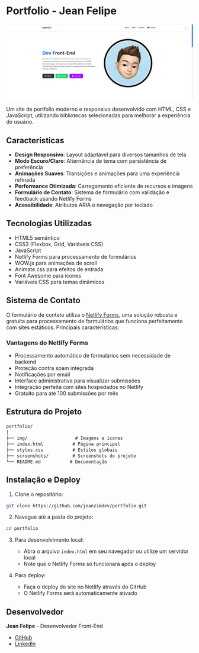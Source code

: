 # Portfolio - Jean Felipe

![Portfolio Screenshot](screenshots/portfolio.png)

Um site de portfolio moderno e responsivo desenvolvido com HTML, CSS e JavaScript, utilizando bibliotecas selecionadas para melhorar a experiência do usuário.

## Características

- **Design Responsivo**: Layout adaptável para diversos tamanhos de tela
- **Modo Escuro/Claro**: Alternância de tema com persistência de preferência
- **Animações Suaves**: Transições e animações para uma experiência refinada
- **Performance Otimizada**: Carregamento eficiente de recursos e imagens
- **Formulário de Contato**: Sistema de formulário com validação e feedback usando Netlify Forms
- **Acessibilidade**: Atributos ARIA e navegação por teclado

## Tecnologias Utilizadas

- HTML5 semântico
- CSS3 (Flexbox, Grid, Variáveis CSS)
- JavaScript 
- Netlify Forms para processamento de formulários
- WOW.js para animações de scroll
- Animate.css para efeitos de entrada
- Font Awesome para ícones
- Variáveis CSS para temas dinâmicos

## Sistema de Contato

O formulário de contato utiliza o [Netlify Forms](https://www.netlify.com/products/forms/), uma solução robusta e gratuita para processamento de formulários que funciona perfeitamente com sites estáticos. Principais características:

### Vantagens do Netlify Forms
- Processamento automático de formulários sem necessidade de backend
- Proteção contra spam integrada
- Notificações por email
- Interface administrativa para visualizar submissões
- Integração perfeita com sites hospedados no Netlify
- Gratuito para até 100 submissões por mês

## Estrutura do Projeto

```
portfolio/
│
├── img/                  # Imagens e ícones
├── index.html           # Página principal
├── styles.css           # Estilos globais
├── screenshots/         # Screenshots do projeto
└── README.md           # Documentação
```

## Instalação e Deploy

1. Clone o repositório:
```bash
git clone https://github.com/jeanzimdev/portfolio.git
```

2. Navegue até a pasta do projeto:
```bash
cd portfolio
```

3. Para desenvolvimento local:
   - Abra o arquivo `index.html` em seu navegador ou utilize um servidor local
   - Note que o Netlify Forms só funcionará após o deploy

4. Para deploy:
   - Faça o deploy do site no Netlify através do GitHub
   - O Netlify Forms será automaticamente ativado

## Desenvolvedor

**Jean Felipe** - Desenvolvedor Front-End

- [GitHub](https://github.com/jeanzimdev)
- [LinkedIn](https://www.linkedin.com/in/jean-felipe-martin-991568262/)